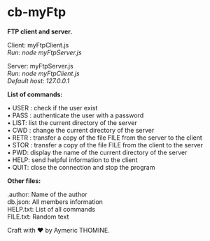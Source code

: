 # cb-myFtp

<strong>FTP client and server.</strong><br/>

Client: myFtpClient.js<br/>
<em>Run: node myFtpServer.js <port></em><br/>
  
Server: myFtpServer.js<br/>
<em>Run: node myFtpClient.js <host> <port></em><br/>
<em>Default host: 127.0.0.1</em><br/>
  

<strong>List of commands:</strong><br/>

• USER <username>: check if the user exist<br/>
• PASS <password>: authenticate the user with a password<br/>
• LIST: list the current directory of the server<br/>
• CWD <directory>: change the current directory of the server<br/>
• RETR <filename>: transfer a copy of the file FILE from the server to the client<br/>
• STOR <filename>: transfer a copy of the file FILE from the client to the server<br/>
• PWD: display the name of the current directory of the server<br/>
• HELP: send helpful information to the client<br/>
• QUIT: close the connection and stop the program<br/>
  
<strong>Other files:</strong><br/>

.author: Name of the author<br/>
db.json: All members information<br/>
HELP.txt: List of all commands<br/>
FILE.txt: Random text<br/>


Craft with ❤️ by Aymeric THOMINE.<br/>
